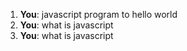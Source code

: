 1. **You**: javascript program to hello world
2. **You**: what is javascript
3. **You**: what is javascript